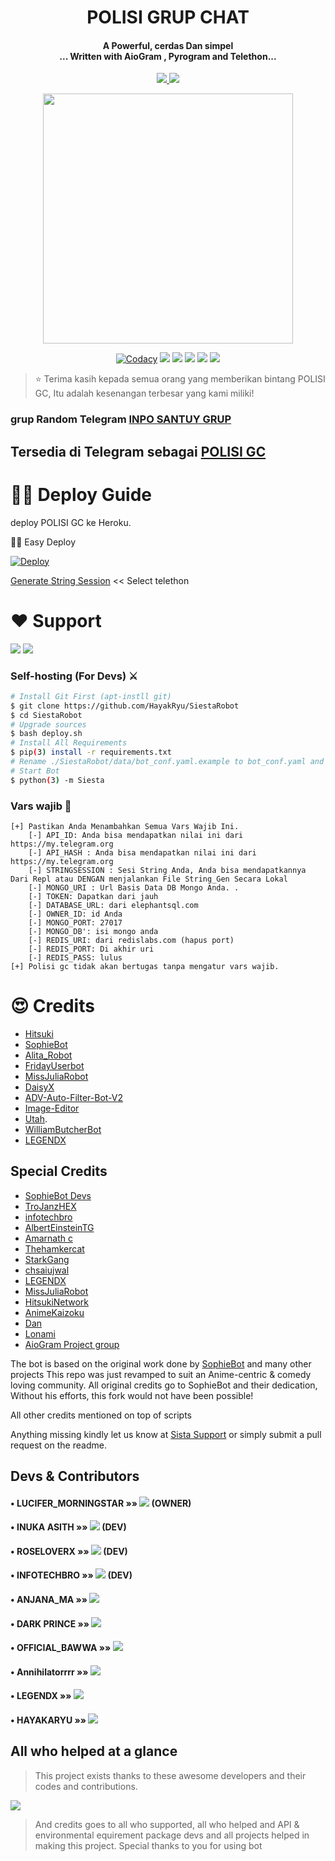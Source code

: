 
<h1 align="center"><b>POLISI GRUP CHAT</b></h1>

<h4 align="center">A Powerful, cerdas Dan simpel <br> ... Written with AioGram , Pyrogram and Telethon...</h4>
<p align='center'>
  <a href="https://www.python.org/" alt="made-with-python"> <img src="https://img.shields.io/badge/Made%20with-Python-1f425f.svg?style=flat-square&logo=python&color=green" /> </a>
  <a href="https://github.com/abdurrohimbontro/Polisigrup/graphs/commit-activity" alt="Maintenance"> <img src="https://img.shields.io/badge/Maintaned%3F-yes-blue.svg?style=flat-square" /> </a>
</p>

<p align="center"><a href="https://t.me/polisigcbot"><img src="https://telegra.ph/file/ee24adda6baf73498228a.png" width="400"></a></p>
<p align="center">
    <a href="https://app.codacy.com/manual/abdurrohimbontro/polisigrup/dashboard"> <img src="https://img.shields.io/codacy/grade/4d58f2a402b54aed8a7d95f7add45a81?color=brightgreen&logo=codacy&logoColor=green&style=for-the-badge" alt="Codacy" /></a>
    <a href="https://github.com/abdurrohimbontro/polisigrup"> <img src="https://img.shields.io/github/repo-size/abdurrohimbontro/polisigrup?color=orange&logo=github&logoColor=green&style=for-the-badge" /></a>
    <a href="https://github.com/abdurrohimbontro/polisigrup/commits/hayakaryu"> <img src="https://img.shields.io/github/last-commit/abdurrohimbontro/polisigrup?color=brown&logo=github&logoColor=green&style=for-the-badge" /></a>
    <a href="https://github.com/abdurrohimbontro/polisigrup/issues"> <img src="https://img.shields.io/github/issues/abdurrohimbontro/polisigrup?color=blueviolet&logo=github&logoColor=green&style=for-the-badge" /></a>
    <a href="https://github.com/abdurrohimbontro/polisigrup/network/members"> <img src="https://img.shields.io/github/forks/abdurrohimbontro/polisigrup?color=red&logo=github&logoColor=green&style=for-the-badge" /></a>  
    <a href="https://pypi.org/project/Telethon/"> <img src="https://img.shields.io/pypi/v/telethon?color=orange&label=telethon&logo=python&logoColor=green&style=for-the-badge" /></a>
</p>

> ⭐️ Terima kasih kepada semua orang yang memberikan bintang POLISI GC, Itu adalah kesenangan terbesar yang kami miliki!

### grup Random Telegram [INPO SANTUY GRUP](https://t.me/inposantuy)
## Tersedia di Telegram sebagai [POLISI GC](https://t.me/polisigcbot)

# 🧙‍♀️ Deploy Guide
deploy POLISI GC ke Heroku.

<p 


# 🏃‍♂️ Easy Deploy 
[![Deploy](https://www.herokucdn.com/deploy/button.svg)](https://heroku.com/deploy?)

[Generate String Session](https://replit.com/@SpEcHiDe/GenerateStringSession)  << Select telethon


# ❤️ Support
<a href="https://t.me/SiestaSupport"><img src="https://img.shields.io/badge/Join-Telegram%20Channel-red.svg?logo=Telegram"></a>
<a href="https://t.me/HayakaRyuUpdates"><img src="https://img.shields.io/badge/Join-Telegram%20Group-blue.svg?logo=telegram"></a>

### Self-hosting (For Devs) ⚔
```sh
# Install Git First (apt-instll git)
$ git clone https://github.com/HayakRyu/SiestaRobot
$ cd SiestaRobot
# Upgrade sources
$ bash deploy.sh
# Install All Requirements 
$ pip(3) install -r requirements.txt
# Rename ./SiestaRobot/data/bot_conf.yaml.example to bot_conf.yaml and fill
# Start Bot 
$ python(3) -m Siesta
```

### Vars wajib 📒
```
[+] Pastikan Anda Menambahkan Semua Vars Wajib Ini.
    [-] API_ID: Anda bisa mendapatkan nilai ini dari https://my.telegram.org
    [-] API_HASH : Anda bisa mendapatkan nilai ini dari https://my.telegram.org
    [-] STRINGSESSION : Sesi String Anda, Anda bisa mendapatkannya Dari Repl atau DENGAN menjalankan File String_Gen Secara Lokal
    [-] MONGO_URI : Url Basis Data DB Mongo Anda. .
    [-] TOKEN: Dapatkan dari jauh
    [-] DATABASE_URL: dari elephantsql.com
    [-] OWNER_ID: id Anda
    [-] MONGO_PORT: 27017
    [-] MONGO_DB': isi mongo anda
    [-] REDIS_URI: dari redislabs.com (hapus port)
    [-] REDIS_PORT: Di akhir uri
    [-] REDIS_PASS: lulus
[+] Polisi gc tidak akan bertugas tanpa mengatur vars wajib.
```

# 😍 Credits

 - [Hitsuki](https://github.com/HitsukiNetwork/Hitsukix)
 - [SophieBot](https://gitlab.com/SophieBot/sophie)
 - [Alita_Robot](https://github.com/Divkix/Alita_Robot/)
 - [FridayUserbot](https://github.com/DevsExpo/FridayUserbot)
 - [MissJuliaRobot](https://github.com/MissJuliaRobot/MissJuliaRobot)
 - [DaisyX](https://github.com/teamdaisyx/daisy-x)
 - [ADV-Auto-Filter-Bot-V2](https://github.com/AlbertEinsteinTG/Adv-Auto-Filter-Bot-V2)
 - [Image-Editor](https://github.com/TroJanzHEX/Image-Editor/)
 - [Utah](https://github.com/minatouzuki/utah).
 - [WilliamButcherBot](https://github.com/thehamkercat/WilliamButcherBot)
 - [LEGENDX](https://github.com/LEGENDXOP/LEGEND-X)

## Special Credits
- [SophieBot Devs](https://gitlab.com/SophieBot)
- [TroJanzHEX](https://github.com/TroJanzHEX)
- [infotechbro](https://github.com/infotechbro/)
- [AlbertEinsteinTG](https://github.com/AlbertEinsteinTG)
- [Amarnath c](https://github.com/Amarnathcdj)
- [Thehamkercat](https://github.com/thehamkercat)
- [StarkGang](https://github.com/StarkGang)
- [chsaiujwal](https://github.com/chsaiujwal)
- [LEGENDX](https://github.com/LEGENDXOP) 
- [MissJuliaRobot](https://github.com/MissJuliaRobot) 
- [HitsukiNetwork](https://github.com/HitsukiNetwork) 
- [AnimeKaizoku](https://github.com/AnimeKaizoku) 
- [Dan](https://github.com/delivrance) 
- [Lonami](https://github.com/Lonami) 
- [AioGram Project group](https://github.com/aiogram) 

The bot is based on the original work done by [SophieBot](https://gitlab.com/SophieBot/sophie) and many other projects
This repo was just revamped to suit an Anime-centric & comedy loving community. All original credits go to SophieBot and their dedication, Without his efforts, this fork would not have been possible!

All other credits mentioned on top of scripts

Anything missing kindly let us know at [Sista Support](https://t.me/SiestaSupport) or simply submit a pull request on the readme.


## Devs & Contributors

#### • LUCIFER_MORNINGSTAR    »»  <a href="https://github.com/lucifeermorningstar" alt="lucifeermorningstar"> <img src="https://img.shields.io/badge/lucifeermorningstar-90302f?logo=github" /></a> (OWNER)
#### • INUKA ASITH    »»  <a href="https://github.com/InukaAsith" alt="InukaAsith"> <img src="https://img.shields.io/badge/InukaAsith-107D8D?logo=github" /></a> (DEV)
#### • ROSELOVERX  »»  <a href="https://github.com/Amarnathcdj" alt="RoseLoverX"> <img src="https://img.shields.io/badge/RoseLoverX-82CAFA?logo=github" /></a> (DEV)
#### • INFOTECHBRO  »»  <a href="https://github.com/infotechbro" alt="infotechbro"> <img src="https://img.shields.io/badge/infotechbro-82CAFA?logo=github" /></a> (DEV)
#### • ANJANA_MA »»  <a href="https://github.com/Anjana_ma" alt="Anjana"> <img src="https://img.shields.io/badge/Anjana-30302f?logo=github" /></a>
#### • DARK PRINCE »»  <a href="https://github.com/Mr-Dark-Prince" alt="DarkPrince"> <img src="https://img.shields.io/badge/DarkPrince-95B9C7?logo=github" /></a>
#### • OFFICIAL_BAWWA    »»  <a href="https://github.com/Official_Bawwa" alt="Official_Bawwa"> <img src="https://img.shields.io/badge/Official_Bawwa-90302f?logo=github" /></a>
#### • Annihilatorrrr   »»  <a href="https://github.com/annihilatorrrr" alt="annihilatorrrr"> <img src="https://img.shields.io/badge/annihilatorrrr-E9E1E9?logo=github" /></a>
#### • LEGENDX     »»  <a href="https://github.com/legendXOp" alt="LegendXOp"> <img src="https://img.shields.io/badge/LegendX-92CALA?logo=github" /></a>
#### • HAYAKARYU     »»  <a href="https://github.com/HayakaRyu" alt="LegendXOp"> <img src="https://img.shields.io/badge/HayakaRyu-92BAWA?logo=github" /></a>


## All who helped at a glance 

> This project exists thanks to these awesome developers and their codes and contributions.

<a href="https://github.com/HayakaRyu/SiestaRobot/graphs/contributors"><img src="https://opencollective.com/teamdaisyxdaisy/contributors.svg?width=890&button=false" /></a>

> And credits goes to all who supported, all who helped and API & environmental equirement package devs and all projects helped in making this project.
> Special thanks to you for using bot
